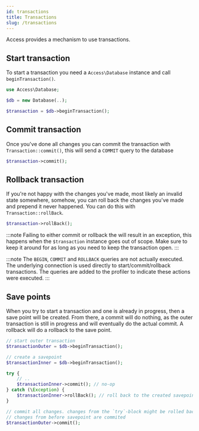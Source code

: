 ```yaml
---
id: transactions
title: Transactions
slug: /transactions
---
```


Access provides a mechanism to use transactions.

## Start transaction

To start a transaction you need a `Access\Database` instance and call
`beginTransaction()`.

```php title="Start transction"
use Access\Database;

$db = new Database(..);

$transaction = $db->beginTransaction();
```

## Commit transaction

Once you've done all changes you can commit the transaction with
`Transaction::commit()`, this will send a `COMMIT` query to the database

```php title="Commit transaction"
$transaction->commit();
```

## Rollback transaction

If you're not happy with the changes you've made, most likely an invalid state
somewhere, somehow, you can roll back the changes you've made and prepend it
never happened. You can do this with `Transaction::rollBack`.

```php title="Roll back transaction"
$transaction->rollBack();
```

:::note
Failing to either commit or rollback the will result in an exception, this
happens when the `$transaction` instance goes out of scope. Make sure to keep it
around for as long as you need to keep the transaction open.
:::

:::note
The `BEGIN`, `COMMIT` and `ROLLBACK` queries are not actually executed. The
underlying connection is used directly to start/commit/rollback transactions.
The queries are added to the profiler to indicate these actions were executed.
:::

## Save points

When you try to start a transaction and one is already in progress, then a save
point will be created. From there, a commit will do nothing, as the outer
transaction is still in progress and will eventually do the actual commit. A
rollback will do a rollback to the save point.

```php title="Savepoints"
// start outer transaction
$transactionOuter = $db->beginTransaction();

// create a savepoint
$transactionInner = $db->beginTransaction();

try {
    // ..
    $transactionInner->commit(); // no-op
} catch (\Exception) {
    $transactionInner->rollBack(); // roll back to the created savepoint
}

// commit all changes. changes from the `try`-block might be rolled back,
// changes from before savepoint are commited
$transactionOuter->commit();
```
